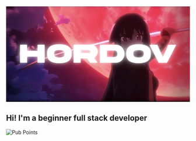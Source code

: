 ![Header](https://github.com/SabLuv/sabluv/blob/main/assets/fon%20git.png)
## Hi! I'm a beginner full stack developer
![Pub Points](https://img.shields.io/pub/points/Telegram)
